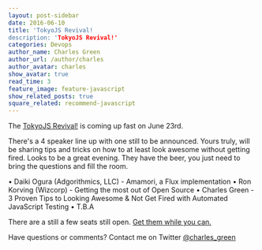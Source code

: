 ```yaml
---
layout: post-sidebar
date: 2016-06-10
title: 'TokyoJS Revival!
description: 'TokyoJS Revival!'
categories: Devops
author_name: Charles Green
author_url: /author/charles
author_avatar: charles
show_avatar: true
read_time: 3
feature_image: feature-javascript
show_related_posts: true
square_related: recommend-javascript
---
```



The [TokyoJS Revival!](http://www.meetup.com/tokyojs/events/231504609/) is coming up fast on June 23rd.

There's a 4 speaker line up with one still to be announced. Yours truly, will be sharing tips and tricks on how to at least look awesome without getting fired.
Looks to be a great evening. They have the beer, you just need to bring the questions and fill the room.

• Daiki Ogura (Adgorithmics, LLC) - Amamori, a Flux implementation
• Ron Korving (Wizcorp) - Getting the most out of Open Source
• Charles Green - 3 Proven Tips to Looking Awesome & Not Get Fired with Automated JavaScript Testing
• T.B.A

There are a still a few seats still open. [Get them while you can.](http://www.meetup.com/tokyojs/events/231504609/)

Have questions or comments? Contact me on Twitter [@charles_green](https://twitter.com/charles_green)
